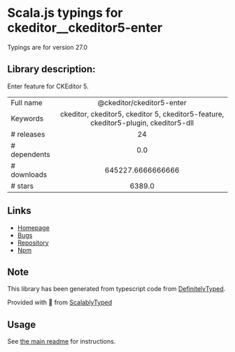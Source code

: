 
# Scala.js typings for ckeditor__ckeditor5-enter

Typings are for version 27.0

## Library description:
Enter feature for CKEditor 5.

|                    |                 |
| ------------------ | :-------------: |
| Full name          | @ckeditor/ckeditor5-enter |
| Keywords           | ckeditor, ckeditor5, ckeditor 5, ckeditor5-feature, ckeditor5-plugin, ckeditor5-dll |
| # releases         | 24 |
| # dependents       | 0.0 |
| # downloads        | 645227.6666666666 |
| # stars            | 6389.0 |

## Links
- [Homepage](https://ckeditor.com/ckeditor-5)
- [Bugs](https://github.com/ckeditor/ckeditor5/issues)
- [Repository](https://github.com/ckeditor/ckeditor5)
- [Npm](https://www.npmjs.com/package/%40ckeditor%2Fckeditor5-enter)
    


## Note
This library has been generated from typescript code from [DefinitelyTyped](https://definitelytyped.org).

Provided with :purple_heart: from [ScalablyTyped](https://github.com/oyvindberg/ScalablyTyped)

## Usage
See [the main readme](../../readme.md) for instructions.


